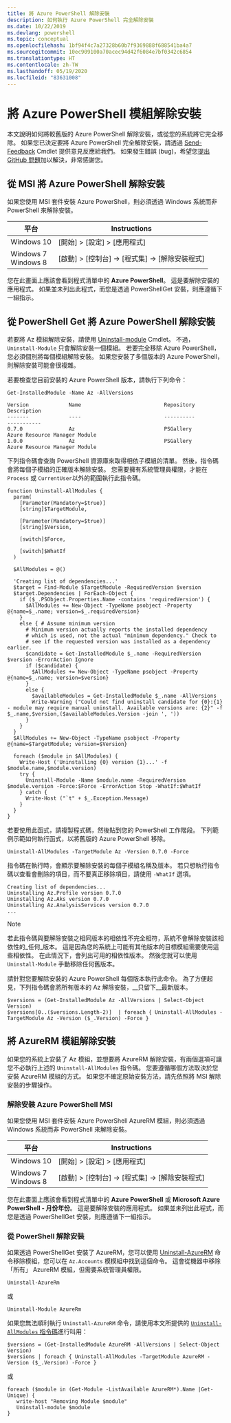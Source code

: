 ```yaml
---
title: 將 Azure PowerShell 解除安裝
description: 如何執行 Azure PowerShell 完全解除安裝
ms.date: 10/22/2019
ms.devlang: powershell
ms.topic: conceptual
ms.openlocfilehash: 1bf94f4c7a27328b60b7f9369888f688541ba4a7
ms.sourcegitcommit: 10ec909100a70acec94d42f6084e7bf0342c6854
ms.translationtype: HT
ms.contentlocale: zh-TW
ms.lasthandoff: 05/19/2020
ms.locfileid: "83631008"
---
```

# <a name="uninstall-the-azure-powershell-module"></a>將 Azure PowerShell 模組解除安裝

本文說明如何將較舊版的 Azure PowerShell 解除安裝，或從您的系統將它完全移除。 如果您已決定要將 Azure PowerShell 完全解除安裝，請透過 [Send-Feedback](/powershell/module/az.accounts/send-feedback) Cmdlet 提供意見反應給我們。
如果發生錯誤 (bug)，希望您[提出 GitHub 問題](https://github.com/azure/azure-powershell/issues)加以解決，非常感謝您。

## <a name="uninstall-azure-powershell-from-msi"></a>從 MSI 將 Azure PowerShell 解除安裝

如果您使用 MSI 套件安裝 Azure PowerShell，則必須透過 Windows 系統而非 PowerShell 來解除安裝。

| 平台 | Instructions |
|----------|--------------|
| Windows 10 | [開始] > [設定] > [應用程式] |
| Windows 7 </br>Windows 8 | [啟動] > [控制台] -> [程式集] -> [解除安裝程式] |

您在此畫面上應該會看到程式清單中的 __Azure PowerShell__。 這是要解除安裝的應用程式。 如果並未列出此程式，而您是透過 PowerShellGet 安裝，則應遵循下一組指示。

## <a name="uninstall-azure-powershell-from-powershell-get"></a>從 PowerShell Get 將 Azure PowerShell 解除安裝

若要將 Az 模組解除安裝，請使用 [Uninstall-module](/powershell/module/powershellget/uninstall-module) Cmdlet。 不過，`Uninstall-Module` 只會解除安裝一個模組。 若要完全移除 Azure PowerShell，您必須個別將每個模組解除安裝。 如果您安裝了多個版本的 Azure PowerShell，則解除安裝可能會很複雜。

若要檢查您目前安裝的 Azure PowerShell 版本，請執行下列命令：

```powershell-interactive
Get-InstalledModule -Name Az -AllVersions
```

```output
Version             Name                           Repository           Description
-------             ----                           ----------           -----------
0.7.0               Az                             PSGallery            Azure Resource Manager Module
1.0.0               Az                             PSGallery            Azure Resource Manager Module
```

<a name="uninstall-script"/>

下列指令碼會查詢 PowerShell 資源庫來取得相依子模組的清單。 然後，指令碼會將每個子模組的正確版本解除安裝。 您需要擁有系統管理員權限，才能在 `Process` 或 `CurrentUser`以外的範圍執行此指令碼。

```powershell-interactive
function Uninstall-AllModules {
  param(
    [Parameter(Mandatory=$true)]
    [string]$TargetModule,

    [Parameter(Mandatory=$true)]
    [string]$Version,

    [switch]$Force,

    [switch]$WhatIf
  )
  
  $AllModules = @()
  
  'Creating list of dependencies...'
  $target = Find-Module $TargetModule -RequiredVersion $version
  $target.Dependencies | ForEach-Object {
    if ($_.PSObject.Properties.Name -contains 'requiredVersion') {
      $AllModules += New-Object -TypeName psobject -Property @{name=$_.name; version=$_.requiredVersion}
    }
    else { # Assume minimum version
      # Minimum version actually reports the installed dependency
      # which is used, not the actual "minimum dependency." Check to
      # see if the requested version was installed as a dependency earlier.
      $candidate = Get-InstalledModule $_.name -RequiredVersion $version -ErrorAction Ignore
      if ($candidate) {
        $AllModules += New-Object -TypeName psobject -Property @{name=$_.name; version=$version}
      }
      else {
        $availableModules = Get-InstalledModule $_.name -AllVersions
        Write-Warning ("Could not find uninstall candidate for {0}:{1} - module may require manual uninstall. Available versions are: {2}" -f $_.name,$version,($availableModules.Version -join ', '))
      }
    }
  }
  $AllModules += New-Object -TypeName psobject -Property @{name=$TargetModule; version=$Version}

  foreach ($module in $AllModules) {
    Write-Host ('Uninstalling {0} version {1}...' -f $module.name,$module.version)
    try {
      Uninstall-Module -Name $module.name -RequiredVersion $module.version -Force:$Force -ErrorAction Stop -WhatIf:$WhatIf
    } catch {
      Write-Host ("`t" + $_.Exception.Message)
    }
  }
}
```

若要使用此函式，請複製程式碼，然後貼到您的 PowerShell 工作階段。 下列範例示範如何執行函式，以將舊版的 Azure PowerShell 移除。

```powershell-interactive
Uninstall-AllModules -TargetModule Az -Version 0.7.0 -Force
```

指令碼在執行時，會顯示要解除安裝的每個子模組名稱及版本。 若只想執行指令碼以查看會刪除的項目，而不要真正移除項目，請使用 `-WhatIf` 選項。

```output
Creating list of dependencies...
Uninstalling Az.Profile version 0.7.0
Uninstalling Az.Aks version 0.7.0
Uninstalling Az.AnalysisServices version 0.7.0
...
```

> [!NOTE]
> 若此指令碼與要解除安裝之相同版本的相依性不完全相符，系統不會解除安裝該相依性的_任何_版本。 這是因為您的系統上可能有其他版本的目標模組需要使用這些相依性。 在此情況下，會列出可用的相依性版本。
> 然後您就可以使用 `Uninstall-Module` 手動移除任何舊版本。

請針對您要解除安裝的 Azure PowerShell 每個版本執行此命令。 為了方便起見，下列指令碼會將所有版本的 Az 解除安裝，__只留下__最新版本。

```powershell-interactive
$versions = (Get-InstalledModule Az -AllVersions | Select-Object Version)
$versions[0..($versions.Length-2)]  | foreach { Uninstall-AllModules -TargetModule Az -Version ($_.Version) -Force }
```

## <a name="uninstall-the-azurerm-module"></a>將 AzureRM 模組解除安裝

如果您的系統上安裝了 Az 模組，並想要將 AzureRM 解除安裝，有兩個選項可讓您不必執行上述的 `Uninstall-AllModules` 指令碼。 您要遵循哪個方法取決於您安裝 AzureRM 模組的方式。
如果您不確定原始安裝方法，請先依照將 MSI 解除安裝的步驟操作。

### <a name="uninstall-azure-powershell-msi"></a>解除安裝 Azure PowerShell MSI

如果您使用 MSI 套件安裝 Azure PowerShell AzureRM 模組，則必須透過 Windows 系統而非 PowerShell 來解除安裝。

| 平台 | Instructions |
|----------|--------------|
| Windows 10 | [開始] > [設定] > [應用程式] |
| Windows 7 </br>Windows 8 | [啟動] > [控制台] -> [程式集] -> [解除安裝程式] |

您在此畫面上應該會看到程式清單中的 __Azure PowerShell__ 或 __Microsoft Azure PowerShell - 月份年份__。 這是要解除安裝的應用程式。 如果並未列出此程式，而您是透過 PowerShellGet 安裝，則應遵循下一組指示。

### <a name="uninstall-from-powershell"></a>從 PowerShell 解除安裝

如果透過 PowerShellGet 安裝了 AzureRM，您可以使用 [Uninstall-AzureRM](/powershell/module/az.accounts/uninstall-azurerm) 命令移除模組，您可以在 `Az.Accounts` 模模組中找到這個命令。 這會從機器中移除「所有」  AzureRM 模組，但需要系統管理員權限。

```powershell-interactive
Uninstall-AzureRm
```
或
```powershell-interactive
Uninstall-Module AzureRm
```

如果您無法順利執行 `Uninstall-AzureRM` 命令，請使用本文所提供的 [`Uninstall-AllModules` 指令碼](#uninstall-script)進行叫用：

```powershell-interactive
$versions = (Get-InstalledModule AzureRM -AllVersions | Select-Object Version)
$versions | foreach { Uninstall-AllModules -TargetModule AzureRM -Version ($_.Version) -Force }
```
或
```powershell-interactive
foreach ($module in (Get-Module -ListAvailable AzureRM*).Name |Get-Unique) {
   write-host "Removing Module $module"
   Uninstall-module $module
}
```
